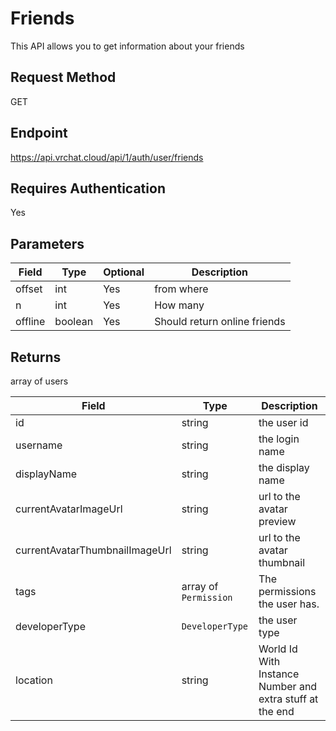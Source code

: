 # Friends

This API allows you to get information about your friends

## Request Method 
GET

## Endpoint
https://api.vrchat.cloud/api/1/auth/user/friends

## Requires Authentication
Yes

## Parameters

Field | Type | Optional | Description
------|------|----------|------------
offset | int | Yes | from where
n | int | Yes | How many
offline | boolean | Yes | Should return online friends

## Returns 
array of users

Field | Type | Description
------|------|------------
id | string | the user id
username | string | the login name
displayName | string | the display name
currentAvatarImageUrl | string | url to the avatar preview
currentAvatarThumbnailImageUrl | string | url to the avatar thumbnail
tags | array of `Permission` | The permissions the user has. 
developerType | `DeveloperType` | the user type
location | string | World Id With Instance Number and extra stuff at the end
